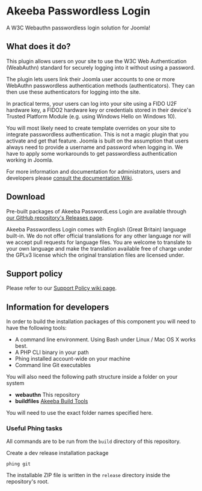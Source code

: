 # Akeeba Passwordless Login

A W3C Webauthn passwordless login solution for Joomla!

## What does it do?

This plugin allows users on your site to use the W3C Web Authentication (WeabAuthn) standard for securely logging into it without using a password.

The plugin lets users link their Joomla user accounts to one or more WebAuthn passwordless authentication methods (authenticators). They can then use these authenticators for logging into the site. 

In practical terms, your users can log into your site using a FIDO U2F hardware key, a FIDO2 hardware key or credentials stored in their device's Trusted Platform Module (e.g. using Windows Hello on Windows 10).

You will most likely need to create template overrides on your site to integrate passwordless authentication. This is not a magic plugin that you activate and get that feature. Joomla is built on the assumption that users always need to provide a username and password when logging in. We have to apply some workarounds to get passwordless authentication working in Joomla. 

For more information and documentation for administrators, users and developers please [consult the documentation Wiki](https://github.com/akeeba/passwordless/wiki).

## Download

Pre-built packages of Akeeba PasswordLess Login are available through [our GitHub repository's Releases page](https://github.com/akeeba/passwordless/releases).

Akeeba Passwordless Login comes with English (Great Britain) language built-in. We do not offer official translations for any other language nor will we accept pull requests for language files. You are welcome to translate to your own language and make the translation available free of charge under the GPLv3 license which the original translation files are licensed under.

## Support policy

Please refer to our [Support Policy wiki page](https://github.com/akeeba/passwordless/wiki/Support-Policy).
 
## Information for developers

In order to build the installation packages of this component you will need to have the following tools:

* A command line environment. Using Bash under Linux / Mac OS X works best.
* A PHP CLI binary in your path
* Phing installed account-wide on your machine
* Command line Git executables

You will also need the following path structure inside a folder on your system

* **webauthn** This repository
* **buildfiles** [Akeeba Build Tools](https://github.com/akeeba/buildfiles)

You will need to use the exact folder names specified here.

### Useful Phing tasks

All commands are to be run from the `build` directory of this repository.

Create a dev release installation package

	phing git
		
The installable ZIP file is written in the `release` directory inside the repository's root.
